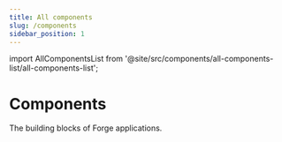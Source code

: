 ```yaml
---
title: All components
slug: /components
sidebar_position: 1
---
```


import AllComponentsList from '@site/src/components/all-components-list/all-components-list';

# Components

The building blocks of Forge applications.

<AllComponentsList />
